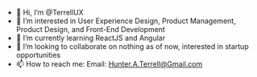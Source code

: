- 👋 Hi, I’m @TerrellUX
- 👀 I’m interested in User Experience Design, Product Management, Product Design, and Front-End Development
- 🌱 I’m currently learning ReactJS and Angular
- 💞️ I’m looking to collaborate on nothing as of now, interested in startup opportunities
- 📫 How to reach me:
  Email: Hunter.A.Terrell@Gmail.com

<!---
TerrellUX/TerrellUX is a ✨ special ✨ repository because its `README.md` (this file) appears on your GitHub profile.
You can click the Preview link to take a look at your changes.
--->
